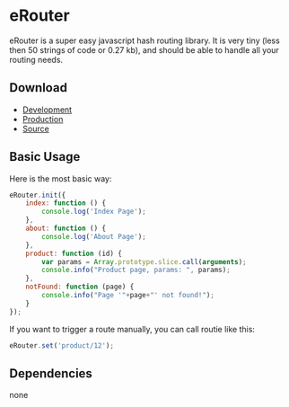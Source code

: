 # eRouter
eRouter is a super easy javascript hash routing library. 
It is very tiny (less then 50 strings of code or 0.27 kb), and should be able to handle all your routing needs.

## Download

* [Development](https://raw.githubusercontent.com/frentsel/SuperEasyHashRouter/master/eRouter.js)
* [Production](https://raw.githubusercontent.com/frentsel/SuperEasyHashRouter/master/eRouter.min.js)
* [Source](https://github.com/frentsel/SuperEasyHashRouter)

## Basic Usage

Here is the most basic way:

```javascript
eRouter.init({
    index: function () {
        console.log('Index Page');
    },
    about: function () {
        console.log('About Page');
    },
    product: function (id) {
        var params = Array.prototype.slice.call(arguments);
        console.info("Product page, params: ", params);
    },
    notFound: function (page) {
        console.info("Page '"+page+"' not found!");
    }
});
```

If you want to trigger a route manually, you can call routie like this:

```javascript
eRouter.set('product/12');
```

## Dependencies

none